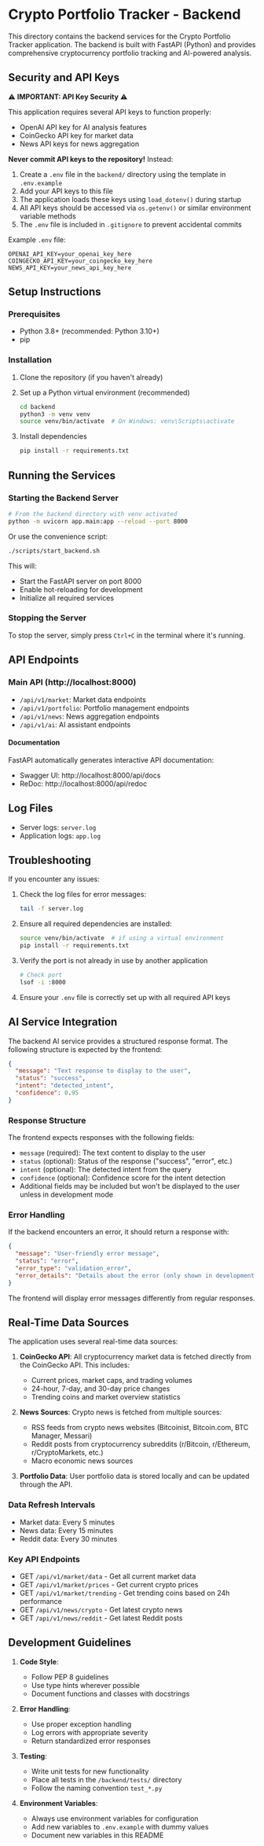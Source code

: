 # Crypto Portfolio Tracker - Backend

This directory contains the backend services for the Crypto Portfolio Tracker application. The backend is built with FastAPI (Python) and provides comprehensive cryptocurrency portfolio tracking and AI-powered analysis.

## Security and API Keys

⚠️ **IMPORTANT: API Key Security** ⚠️

This application requires several API keys to function properly:
- OpenAI API key for AI analysis features
- CoinGecko API key for market data
- News API keys for news aggregation

**Never commit API keys to the repository!** Instead:

1. Create a `.env` file in the `backend/` directory using the template in `.env.example`
2. Add your API keys to this file
3. The application loads these keys using `load_dotenv()` during startup
4. All API keys should be accessed via `os.getenv()` or similar environment variable methods
5. The `.env` file is included in `.gitignore` to prevent accidental commits

Example `.env` file:
```
OPENAI_API_KEY=your_openai_key_here
COINGECKO_API_KEY=your_coingecko_key_here
NEWS_API_KEY=your_news_api_key_here
```

## Setup Instructions

### Prerequisites

- Python 3.8+ (recommended: Python 3.10+)
- pip

### Installation

1. Clone the repository (if you haven't already)

2. Set up a Python virtual environment (recommended)
   ```bash
   cd backend
   python3 -m venv venv
   source venv/bin/activate  # On Windows: venv\Scripts\activate
   ```

3. Install dependencies
   ```bash
   pip install -r requirements.txt
   ```

## Running the Services

### Starting the Backend Server

```bash
# From the backend directory with venv activated
python -m uvicorn app.main:app --reload --port 8000
```

Or use the convenience script:

```bash
./scripts/start_backend.sh
```

This will:
- Start the FastAPI server on port 8000
- Enable hot-reloading for development
- Initialize all required services

### Stopping the Server

To stop the server, simply press `Ctrl+C` in the terminal where it's running.

## API Endpoints

### Main API (http://localhost:8000)

- `/api/v1/market`: Market data endpoints
- `/api/v1/portfolio`: Portfolio management endpoints
- `/api/v1/news`: News aggregation endpoints
- `/api/v1/ai`: AI assistant endpoints

#### Documentation

FastAPI automatically generates interactive API documentation:
- Swagger UI: http://localhost:8000/api/docs
- ReDoc: http://localhost:8000/api/redoc

## Log Files

- Server logs: `server.log`
- Application logs: `app.log` 

## Troubleshooting

If you encounter any issues:

1. Check the log files for error messages:
   ```bash
   tail -f server.log
   ```

2. Ensure all required dependencies are installed:
   ```bash
   source venv/bin/activate  # if using a virtual environment
   pip install -r requirements.txt
   ```

3. Verify the port is not already in use by another application
   ```bash
   # Check port
   lsof -i :8000
   ```

4. Ensure your `.env` file is correctly set up with all required API keys

## AI Service Integration

The backend AI service provides a structured response format. The following structure is expected by the frontend:

```json
{
  "message": "Text response to display to the user",
  "status": "success",
  "intent": "detected_intent",
  "confidence": 0.95
}
```

### Response Structure

The frontend expects responses with the following fields:

- `message` (required): The text content to display to the user
- `status` (optional): Status of the response ("success", "error", etc.)
- `intent` (optional): The detected intent from the query
- `confidence` (optional): Confidence score for the intent detection
- Additional fields may be included but won't be displayed to the user unless in development mode

### Error Handling

If the backend encounters an error, it should return a response with:

```json
{
  "message": "User-friendly error message",
  "status": "error",
  "error_type": "validation_error",
  "error_details": "Details about the error (only shown in development mode)"
}
```

The frontend will display error messages differently from regular responses.

## Real-Time Data Sources

The application uses several real-time data sources:

1. **CoinGecko API**: All cryptocurrency market data is fetched directly from the CoinGecko API. This includes:
   - Current prices, market caps, and trading volumes
   - 24-hour, 7-day, and 30-day price changes
   - Trending coins and market overview statistics

2. **News Sources**: Crypto news is fetched from multiple sources:
   - RSS feeds from crypto news websites (Bitcoinist, Bitcoin.com, BTC Manager, Messari)
   - Reddit posts from cryptocurrency subreddits (r/Bitcoin, r/Ethereum, r/CryptoMarkets, etc.)
   - Macro economic news sources

3. **Portfolio Data**: User portfolio data is stored locally and can be updated through the API.

### Data Refresh Intervals

- Market data: Every 5 minutes
- News data: Every 15 minutes
- Reddit data: Every 30 minutes

### Key API Endpoints

- GET `/api/v1/market/data` - Get all current market data
- GET `/api/v1/market/prices` - Get current crypto prices
- GET `/api/v1/market/trending` - Get trending coins based on 24h performance
- GET `/api/v1/news/crypto` - Get latest crypto news
- GET `/api/v1/news/reddit` - Get latest Reddit posts

## Development Guidelines

1. **Code Style**: 
   - Follow PEP 8 guidelines
   - Use type hints wherever possible
   - Document functions and classes with docstrings

2. **Error Handling**:
   - Use proper exception handling
   - Log errors with appropriate severity
   - Return standardized error responses

3. **Testing**:
   - Write unit tests for new functionality
   - Place all tests in the `/backend/tests/` directory
   - Follow the naming convention `test_*.py`

4. **Environment Variables**:
   - Always use environment variables for configuration
   - Add new variables to `.env.example` with dummy values
   - Document new variables in this README 
